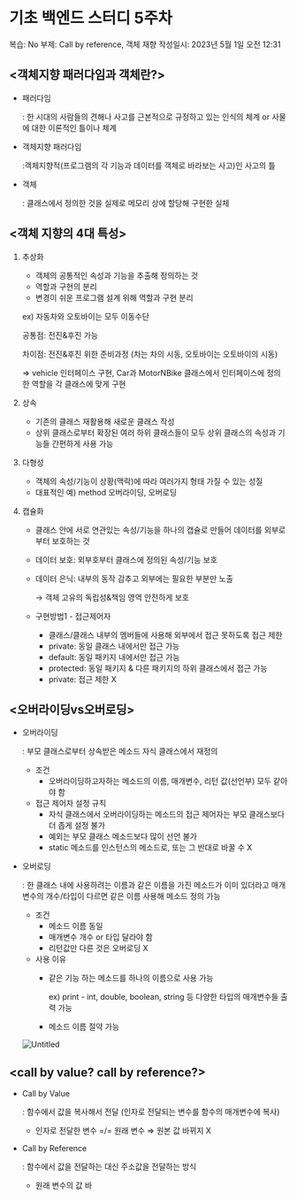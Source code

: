 # 기초 백엔드 스터디 5주차

복습: No
부제: Call by reference, 객체 재향
작성일시: 2023년 5월 1일 오전 12:31

## <객체지향 패러다임과 객체란?>

- 패러다임
    
    : 한 시대의 사람들의 견해나 사고를 근본적으로 규정하고 있는 인식의 체계 or 사물에 대한 이론적인 틀이나 체계
    
- 객체지향 패러다임
    
    :객체지향적(프로그램의 각 기능과 데이터를 객체로 바라보는 사고)인 사고의 틀
    
- 객체
    
    : 클래스에서 정의한 것을 실제로 메모리 상에 할당해 구현한 실체
    

## <객체 지향의 4대 특성>

1. 추상화
    - 객체의 공통적인 속성과 기능을 추출해 정의하는 것
    - 역할과 구현의 분리
    - 변경이 쉬운 프로그램 설계 위해 역할과 구현 분리
    
    ex) 자동차와 오토바이는 모두 이동수단
    
    공통점: 전진&후진 가능
    
    차이점: 전진&후진 위한 준비과정 (차는 차의 시동, 오토바이는 오토바이의 시동)
    
    ⇒ vehicle 인터페이스 구현, Car과 MotorNBike 클래스에서 인터페이스에 정의한 역할을 각 클래스에 맞게 구현
    
2. 상속
    - 기존의 클래스 재활용해 새로운 클래스 작성
    - 상위 클래스로부터 확장된 여러 하위 클래스들이 모두 상위 클래스의 속성과 기능들 간편하게 사용 가능
3. 다형성
    - 객체의 속성/기능이 상황(맥락)에 따라 여러가지 형태 가질 수 있는 성질
    - 대표적인 예) method 오버라이딩, 오버로딩
4. 캡슐화
    - 클래스 안에 서로 연관있는 속성/기능을 하나의 캡슐로 만들어 데이터를 외부로부터 보호하는 것
    - 데이터 보호: 외부호부터 클래스에 정의된 속성/기능 보호
    - 데이터 은닉: 내부의 동작 감추고 외부에는 필요한 부분만 노출
        
        → 객체 고유의 독립성&책임 영역 안전하게 보호
        
    - 구현방법1 - 접근제어자
        - 클래스/클래스 내부의 멤버들에 사용해 외부에서 접근 못하도록 접근 제한
        - private: 동일 클래스 내에서만 접근 가능
        - default: 동일 패키지 내에서만 접근 가능
        - protected: 동일 패키지 & 다른 패키지의 하위 클래스에서 접근 가능
        - private: 접근 제한 X

## <오버라이딩vs오버로딩>

- 오버라이딩
    
    : 부모 클래스로부터 상속받은 메소드 자식 클래스에서 재정의
    
    - 조건
        - 오버라이딩하고자하는 메소드의 이름, 매개변수, 리턴 값(선언부) 모두 같아야 함
    - 접근 제어자 설정 규칙
        - 자식 클래스에서 오버라이딩하는 메소드의 접근 제어자는 부모 클래스보다 더 좁게 설정 불가
        - 예외는 부모 클래스 메소드보다 많이 선언 불가
        - static  메소드를 인스턴스의 메소드로, 또는 그 반대로 바꿀 수 X
- 오버로딩
    
    : 한 클래스 내에 사용하려는 이름과 같은 이름을 가진 메소드가 이미 있더라고 매개변수의 개수/타입이 다르면 같은 이름 사용해 메소드 정의 가능
    
    - 조건
        - 메소드 이름 동일
        - 매개변수 개수 or  타입 달라야 함
        - 리턴값만 다른 것은 오버로딩 X
    - 사용 이유
        - 같은 기능 하는 메소드를 하나의 이름으로 사용 가능
            
            ex) print - int, double, boolean, string 등 다양한 타입의 매개변수들 출력 가능
            
        - 메소드 이름 절약 가능
    
    ![Untitled](%E1%84%80%E1%85%B5%E1%84%8E%E1%85%A9%20%E1%84%87%E1%85%A2%E1%86%A8%E1%84%8B%E1%85%A6%E1%86%AB%E1%84%83%E1%85%B3%20%E1%84%89%E1%85%B3%E1%84%90%E1%85%A5%E1%84%83%E1%85%B5%205%E1%84%8C%E1%85%AE%E1%84%8E%E1%85%A1%20871bb17009244c178724f505b5472ed6/Untitled.png)
    

## <call by value? call by reference?>

- Call by Value
    
    : 함수에서 값을 복사해서 전달 (인자로 전달되는 변수를 함수의 매개변수에 복사)
    
    - 인자로 전달한 변수 =/= 원래 변수 ⇒ 원본 값 바뀌지 X
- Call by Reference
    
    : 함수에서 값을 전달하는 대신 주소값을 전달하는 방식
    
    - 원래 변수의 값 바
